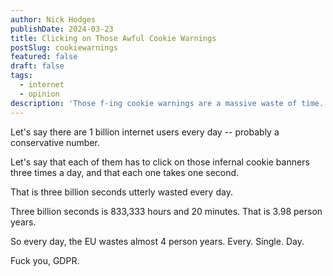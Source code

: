 ```yaml
---
author: Nick Hodges
publishDate: 2024-03-23
title: Clicking on Those Awful Cookie Warnings
postSlug: cookiewarnings
featured: false
draft: false
tags:
  - internet
  - opinion
description: 'Those f-ing cookie warnings are a massive waste of time.'
---
```


Let's say there are 1 billion internet users every day -- probably a conservative number.

Let's say that each of them has to click on those infernal cookie banners three times a day, and that each one takes one second.

That is three billion seconds utterly wasted every day.

Three billion seconds is 833,333 hours and 20 minutes. That is 3.98 person years.

So every day, the EU wastes almost 4 person years. Every. Single. Day.

Fuck you, GDPR.
